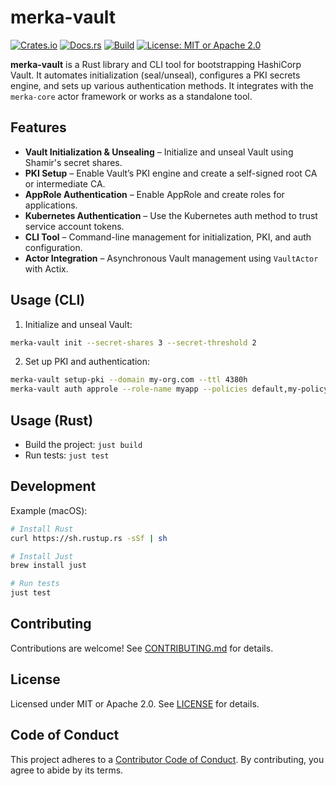 # merka-vault

[![Crates.io](https://img.shields.io/crates/v/merka-vault.svg)](https://crates.io/crates/merka-vault)
[![Docs.rs](https://docs.rs/merka-vault/badge.svg)](https://docs.rs/merka-vault)
[![Build](https://img.shields.io/github/actions/workflow/status/cosmicrocks/merka-vault/ci.yml?branch=main)](https://github.com/cosmicrocks/merka-vault/actions)
[![License: MIT or Apache 2.0](https://img.shields.io/badge/license-MIT%2FApache--2.0-blue.svg)](#license)

**merka-vault** is a Rust library and CLI tool for bootstrapping HashiCorp Vault. It automates initialization (seal/unseal), configures a PKI secrets engine, and sets up various authentication methods. It integrates with the `merka-core` actor framework or works as a standalone tool.

## Features

- **Vault Initialization & Unsealing** – Initialize and unseal Vault using Shamir's secret shares.
- **PKI Setup** – Enable Vault’s PKI engine and create a self-signed root CA or intermediate CA.
- **AppRole Authentication** – Enable AppRole and create roles for applications.
- **Kubernetes Authentication** – Use the Kubernetes auth method to trust service account tokens.
- **CLI Tool** – Command-line management for initialization, PKI, and auth configuration.
- **Actor Integration** – Asynchronous Vault management using `VaultActor` with Actix.

## Usage (CLI)

1. Initialize and unseal Vault:

```sh
merka-vault init --secret-shares 3 --secret-threshold 2
```

2. Set up PKI and authentication:

```sh
merka-vault setup-pki --domain my-org.com --ttl 4380h
merka-vault auth approle --role-name myapp --policies default,my-policy
```

## Usage (Rust)

- Build the project: `just build`
- Run tests: `just test`

## Development

Example (macOS):

```sh
# Install Rust
curl https://sh.rustup.rs -sSf | sh

# Install Just
brew install just

# Run tests
just test
```

## Contributing

Contributions are welcome! See [CONTRIBUTING.md](CONTRIBUTING.md) for details.

## License

Licensed under MIT or Apache 2.0. See [LICENSE](LICENSE) for details.

## Code of Conduct

This project adheres to a [Contributor Code of Conduct](CODE_OF_CONDUCT.md). By contributing, you agree to abide by its terms.
